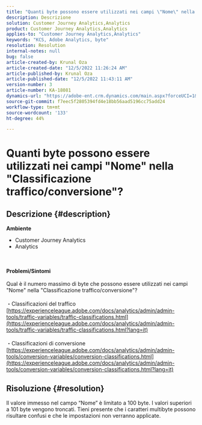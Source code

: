```yaml
---
title: "Quanti byte possono essere utilizzati nei campi \"Nome\" nella \"Classificazione traffico/conversione\"?"
description: Descrizione
solution: Customer Journey Analytics,Analytics
product: Customer Journey Analytics,Analytics
applies-to: "Customer Journey Analytics,Analytics"
keywords: "KCS, Adobe Analytics, byte"
resolution: Resolution
internal-notes: null
bug: false
article-created-by: Krunal Oza
article-created-date: "12/5/2022 11:26:24 AM"
article-published-by: Krunal Oza
article-published-date: "12/5/2022 11:43:11 AM"
version-number: 3
article-number: KA-18081
dynamics-url: "https://adobe-ent.crm.dynamics.com/main.aspx?forceUCI=1&pagetype=entityrecord&etn=knowledgearticle&id=650ddda4-8f74-ed11-81aa-6045bd006c82"
source-git-commit: f7eec5f2805394fd4e18bb56aad5196cc75add24
workflow-type: tm+mt
source-wordcount: '133'
ht-degree: 44%

---
```


# Quanti byte possono essere utilizzati nei campi &quot;Nome&quot; nella &quot;Classificazione traffico/conversione&quot;?

## Descrizione {#description}

<b>Ambiente</b>
- Customer Journey Analytics
- Analytics

<br> <br><b>Problemi/Sintomi</b><br> <br>Qual è il numero massimo di byte che possono essere utilizzati nei campi &quot;Nome&quot; nella &quot;Classificazione traffico/conversione&quot;?<br> <br>・Classificazioni del traffico
[https://experienceleague.adobe.com/docs/analytics/admin/admin-tools/traffic-variables/traffic-classifications.html](https://experienceleague.adobe.com/docs/analytics/admin/admin-tools/traffic-variables/traffic-classifications.html?lang=it)<br> <br>・Classificazioni di conversione
[https://experienceleague.adobe.com/docs/analytics/admin/admin-tools/conversion-variables/conversion-classifications.html](https://experienceleague.adobe.com/docs/analytics/admin/admin-tools/conversion-variables/conversion-classifications.html?lang=it)

## Risoluzione {#resolution}


Il valore immesso nel campo “Nome” è limitato a 100 byte. I valori superiori a 101 byte vengono troncati. Tieni presente che i caratteri multibyte possono risultare confusi e che le impostazioni non verranno applicate.
